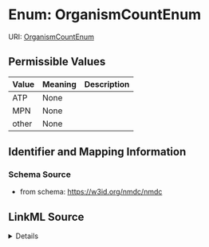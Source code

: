 # Enum: OrganismCountEnum



URI: [OrganismCountEnum](OrganismCountEnum.md)

## Permissible Values

| Value | Meaning | Description |
| --- | --- | --- |
| ATP | None |  |
| MPN | None |  |
| other | None |  |









## Identifier and Mapping Information







### Schema Source


* from schema: https://w3id.org/nmdc/nmdc




## LinkML Source

<details>
```yaml
name: organism_count_enum
from_schema: https://w3id.org/nmdc/nmdc
rank: 1000
permissible_values:
  ATP:
    text: ATP
  MPN:
    text: MPN
  other:
    text: other

```
</details>